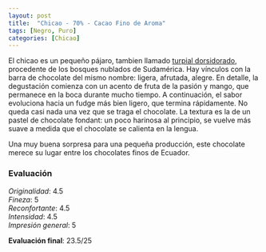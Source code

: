 ```yaml
---
layout: post
title:  "Chicao - 70% - Cacao Fino de Aroma"
tags: [Negro, Puro] 
categories: [Chicao]
---
```


El chicao es un pequeño pájaro, tambien llamado [turpial dorsidorado](https://es.wikipedia.org/wiki/Icterus_chrysater), procedente de los bosques nublados de Sudamérica. Hay vínculos con la barra de chocolate del mismo nombre: ligera, afrutada, alegre. 
En detalle, la degustación comienza con un acento de fruta de la pasión y mango, que permanece en la boca durante mucho tiempo. A continuación, el sabor evoluciona hacia un fudge más bien ligero, que termina rápidamente. No queda casi nada una vez que se traga el chocolate.
La textura es la de un pastel de chocolate fondant: un poco harinosa al principio, se vuelve más suave a medida que el chocolate se calienta en la lengua.

Una muy buena sorpresa para una pequeña producción, este chocolate merece su lugar entre los chocolates finos de Ecuador.

### Evaluación

_Originalidad_: 4.5  
_Fineza_: 5  
_Reconfortante_: 4.5  
_Intensidad_: 4.5  
_Impresión general_: 5

**Evaluación final**: 23.5/25
